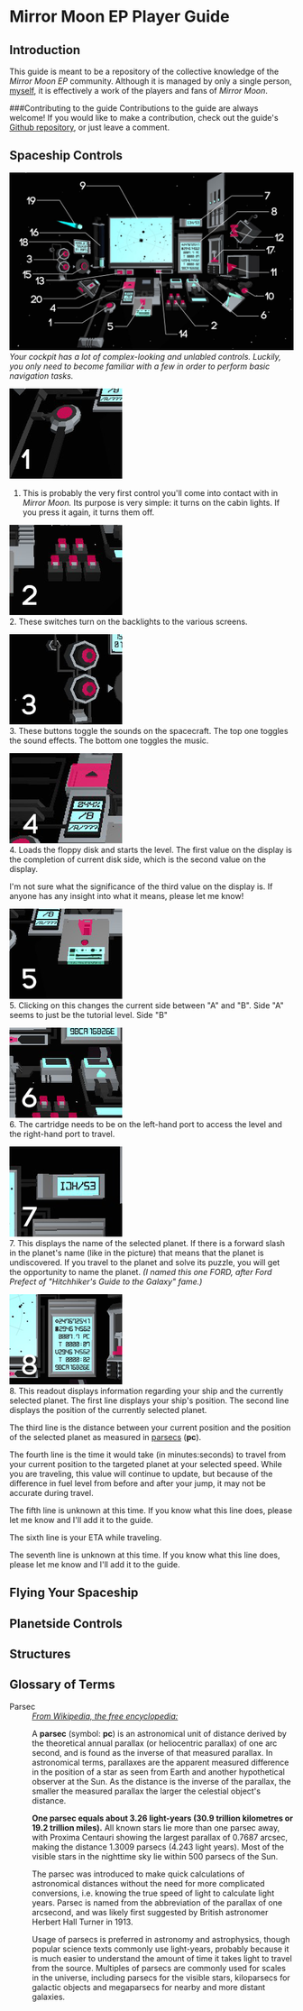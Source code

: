 Mirror Moon EP Player Guide
===========================

Introduction
------------
This guide is meant to be a repository of the collective knowledge of the *Mirror Moon EP* community. Although it is managed by only a single person, [myself](http://steamcommunity.com/id/BenWurth), it is effectively a work of the players and fans of *Mirror Moon*.

###Contributing to the guide
Contributions to the guide are always welcome! If you would like to make a contribution, check out the guide's [Github repository](https://github.com/benwurth/Mirror-Moon-Player-Guide), or just leave a comment.

Spaceship Controls
------------------
![Your Cockpit](images/main_cockpit_screenshot01.jpg "Cockpit")  
*Your cockpit has a lot of complex-looking and unlabled controls. Luckily, you only need to become familiar with a few in order to perform basic navigation tasks.*  

![The Light Switch](images/01.png)  
1. This is probably the very first control you'll come into contact with in *Mirror Moon.* Its purpose is very simple: it turns on the cabin lights. If you press it again, it turns them off.  

![Backlight Switch](images/02.png)  
2. These switches turn on the backlights to the various screens.

![Sound Switches](images/03.png)  
3. These buttons toggle the sounds on the spacecraft. The top one toggles the sound effects. The bottom one toggles the music.

![Load Button](images/04.png)  
4. Loads the floppy disk and starts the level. The first value on the display is the completion of current disk side, which is the second value on the display.

I'm not sure what the significance of the third value on the display is. If anyone has any insight into what it means, please let me know!

![Floppy Disk](images/05.png)  
5. Clicking on this changes the current side between "A" and "B". Side "A" seems to just be the tutorial level. Side "B" 

![Cartridge](images/06.png)  
6. The cartridge needs to be on the left-hand port to access the level and the right-hand port to travel.

![Planet Name Readout](images/07.png)  
7. This displays the name of the selected planet. If there is a forward slash in the planet's name (like in the picture) that means that the planet is undiscovered. If you travel to the planet and solve its puzzle, you will get the opportunity to name the planet. *(I named this one FORD, after Ford Prefect of "Hitchhiker's Guide to the Galaxy" fame.)*

![Large Readout](images/08.png)  
8. This readout displays information regarding your ship and the currently selected planet. The first line displays your ship's position. The second line displays the position of the currently selected planet. 

The third line is the distance between your current position and the position of the selected planet as measured in [parsecs](#parsec_definition) (**pc**).

The fourth line is the time it would take (in minutes:seconds) to travel from your current position to the targeted planet at your selected speed. While you are traveling, this value will continue to update, but because of the difference in fuel level from before and after your jump, it may not be accurate during travel.

The fifth line is unknown at this time. If you know what this line does, please let me know and I'll add it to the guide.

The sixth line is your ETA while traveling.

The seventh line is unknown at this time. If you know what this line does, please let me know and I'll add it to the guide.  

Flying Your Spaceship
---------------------

Planetside Controls
-------------------

Structures
----------

Glossary of Terms
-----------------
<dl>
	<dt id="parsec_definition">Parsec</dt>
	<dd><em><a href="http://en.wikipedia.org/wiki/Parsec">From Wikipedia, the free encyclopedia:</a></em>
		<p>A <strong>parsec</strong> (symbol: <strong>pc</strong>) is an astronomical unit of distance derived by the theoretical annual parallax (or heliocentric parallax) of one arc second, and is found as the inverse of that measured parallax. In astronomical terms, parallaxes are the apparent measured difference in the position of a star as seen from Earth and another hypothetical observer at the Sun. As the distance is the inverse of the parallax, the smaller the measured parallax the larger the celestial object's distance.</p> 
		<p><strong>One parsec equals about 3.26 light-years (30.9 trillion kilometres or 19.2 trillion miles).</strong> All known stars lie more than one parsec away, with Proxima Centauri showing the largest parallax of 0.7687 arcsec, making the distance 1.3009 parsecs (4.243 light years). Most of the visible stars in the nighttime sky lie within 500 parsecs of the Sun.</p>
		<p>The parsec was introduced to make quick calculations of astronomical distances without the need for more complicated conversions, i.e. knowing the true speed of light to calculate light years. Parsec is named from the abbreviation of the parallax of one arcsecond, and was likely first suggested by British astronomer Herbert Hall Turner in 1913.</p>
		<p>Usage of parsecs is preferred in astronomy and astrophysics, though popular science texts commonly use light-years, probably because it is much easier to understand the amount of time it takes light to travel from the source. Multiples of parsecs are commonly used for scales in the universe, including parsecs for the visible stars, kiloparsecs for galactic objects and megaparsecs for nearby and more distant galaxies.</p>
	</dd>
</dl>